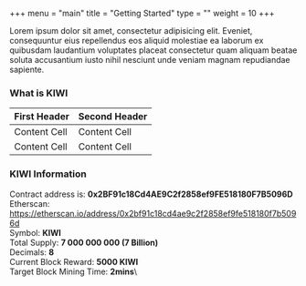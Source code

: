 +++
menu = "main"
title = "Getting Started"
type = ""
weight = 10
+++

Lorem ipsum dolor sit amet, consectetur adipisicing elit. Eveniet, consequuntur eius repellendus eos aliquid molestiae ea laborum ex quibusdam laudantium voluptates placeat consectetur quam aliquam beatae soluta accusantium iusto nihil nesciunt unde veniam magnam repudiandae sapiente.

### What is KIWI

| First Header  | Second Header |
| ------------- | ------------- |
| Content Cell  | Content Cell  |
| Content Cell  | Content Cell  |


### KIWI Information

Contract address is: **0x2BF91c18Cd4AE9C2f2858ef9FE518180F7B5096D**\
Etherscan: https://etherscan.io/address/0x2bf91c18cd4ae9c2f2858ef9fe518180f7b5096d \
Symbol: **KIWI**\
Total Supply: **7 000 000 000 (7 Billion)**\
Decimals: **8**\
Current Block Reward: **5000 KIWI**\
Target Block Mining Time: **2mins**\
